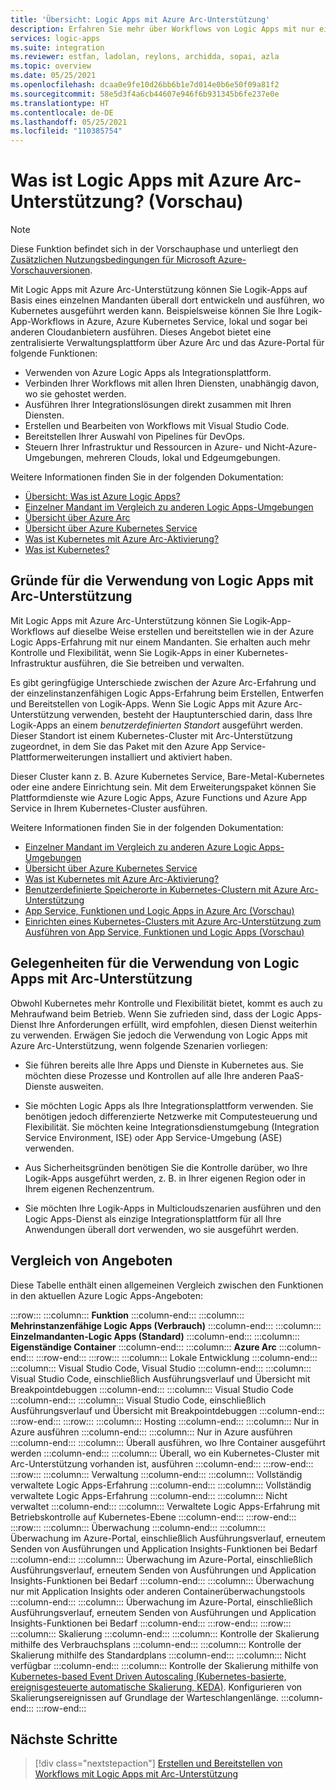 ```yaml
---
title: 'Übersicht: Logic Apps mit Azure Arc-Unterstützung'
description: Erfahren Sie mehr über Workflows von Logic Apps mit nur einem Mandanten, die überall dort ausgeführt werden können, wo Kubernetes ausgeführt werden kann.
services: logic-apps
ms.suite: integration
ms.reviewer: estfan, ladolan, reylons, archidda, sopai, azla
ms.topic: overview
ms.date: 05/25/2021
ms.openlocfilehash: dcaa0e9fe10d26bb6b1e7d014e0b6e50f09a81f2
ms.sourcegitcommit: 58e5d3f4a6cb44607e946f6b931345b6fe237e0e
ms.translationtype: HT
ms.contentlocale: de-DE
ms.lasthandoff: 05/25/2021
ms.locfileid: "110385754"
---
```

# <a name="what-is-azure-arc-enabled-logic-apps-preview"></a>Was ist Logic Apps mit Azure Arc-Unterstützung? (Vorschau)

> [!NOTE]
> Diese Funktion befindet sich in der Vorschauphase und unterliegt den [Zusätzlichen Nutzungsbedingungen für Microsoft Azure-Vorschauversionen](https://azure.microsoft.com/support/legal/preview-supplemental-terms/).

Mit Logic Apps mit Azure Arc-Unterstützung können Sie Logik-Apps auf Basis eines einzelnen Mandanten überall dort entwickeln und ausführen, wo Kubernetes ausgeführt werden kann. Beispielsweise können Sie Ihre Logik-App-Workflows in Azure, Azure Kubernetes Service, lokal und sogar bei anderen Cloudanbietern ausführen. Dieses Angebot bietet eine zentralisierte Verwaltungsplattform über Azure Arc und das Azure-Portal für folgende Funktionen: 

- Verwenden von Azure Logic Apps als Integrationsplattform.
- Verbinden Ihrer Workflows mit allen Ihren Diensten, unabhängig davon, wo sie gehostet werden.
- Ausführen Ihrer Integrationslösungen direkt zusammen mit Ihren Diensten.
- Erstellen und Bearbeiten von Workflows mit Visual Studio Code.
- Bereitstellen Ihrer Auswahl von Pipelines für DevOps.
- Steuern Ihrer Infrastruktur und Ressourcen in Azure- und Nicht-Azure-Umgebungen, mehreren Clouds, lokal und Edgeumgebungen.

Weitere Informationen finden Sie in der folgenden Dokumentation:

- [Übersicht: Was ist Azure Logic Apps?](../logic-apps/logic-apps-overview.md)
- [Einzelner Mandant im Vergleich zu anderen Logic Apps-Umgebungen](../logic-apps/single-tenant-overview-compare.md)
- [Übersicht über Azure Arc](../azure-arc/overview.md)
- [Übersicht über Azure Kubernetes Service](../aks/intro-kubernetes.md)
- [Was ist Kubernetes mit Azure Arc-Aktivierung?](../azure-arc/kubernetes/overview.md)
- [Was ist Kubernetes?](https://kubernetes.io/docs/concepts/overview/what-is-kubernetes/)

<a name="why-use"></a>

## <a name="why-use-arc-enabled-logic-apps"></a>Gründe für die Verwendung von Logic Apps mit Arc-Unterstützung

Mit Logic Apps mit Azure Arc-Unterstützung können Sie Logik-App-Workflows auf dieselbe Weise erstellen und bereitstellen wie in der Azure Logic Apps-Erfahrung mit nur einem Mandanten. Sie erhalten auch mehr Kontrolle und Flexibilität, wenn Sie Logik-Apps in einer Kubernetes-Infrastruktur ausführen, die Sie betreiben und verwalten.

Es gibt geringfügige Unterschiede zwischen der Azure Arc-Erfahrung und der einzelinstanzenfähigen Logic Apps-Erfahrung beim Erstellen, Entwerfen und Bereitstellen von Logik-Apps. Wenn Sie Logic Apps mit Azure Arc-Unterstützung verwenden, besteht der Hauptunterschied darin, dass Ihre Logik-Apps an einem *benutzerdefinierten Standort* ausgeführt werden. Dieser Standort ist einem Kubernetes-Cluster mit Arc-Unterstützung zugeordnet, in dem Sie das Paket mit den Azure App Service-Plattformerweiterungen installiert und aktiviert haben.

Dieser Cluster kann z. B. Azure Kubernetes Service, Bare-Metal-Kubernetes oder eine andere Einrichtung sein. Mit dem Erweiterungspaket können Sie Plattformdienste wie Azure Logic Apps, Azure Functions und Azure App Service in Ihrem Kubernetes-Cluster ausführen.

Weitere Informationen finden Sie in der folgenden Dokumentation:

- [Einzelner Mandant im Vergleich zu anderen Azure Logic Apps-Umgebungen](../logic-apps/single-tenant-overview-compare.md)
- [Übersicht über Azure Kubernetes Service](../aks/intro-kubernetes.md)
- [Was ist Kubernetes mit Azure Arc-Aktivierung?](../azure-arc/kubernetes/overview.md)
- [Benutzerdefinierte Speicherorte in Kubernetes-Clustern mit Azure Arc-Unterstützung](../azure-arc/kubernetes/conceptual-custom-locations.md)
- [App Service, Funktionen und Logic Apps in Azure Arc (Vorschau)](../app-service/overview-arc-integration.md)
- [Einrichten eines Kubernetes-Clusters mit Azure Arc-Unterstützung zum Ausführen von App Service, Funktionen und Logic Apps (Vorschau)](../app-service/manage-create-arc-environment.md)

<a name="when-to-use"></a>

## <a name="when-to-use-arc-enabled-logic-apps"></a>Gelegenheiten für die Verwendung von Logic Apps mit Arc-Unterstützung

Obwohl Kubernetes mehr Kontrolle und Flexibilität bietet, kommt es auch zu Mehraufwand beim Betrieb. Wenn Sie zufrieden sind, dass der Logic Apps-Dienst Ihre Anforderungen erfüllt, wird empfohlen, diesen Dienst weiterhin zu verwenden. Erwägen Sie jedoch die Verwendung von Logic Apps mit Azure Arc-Unterstützung, wenn folgende Szenarien vorliegen:

- Sie führen bereits alle Ihre Apps und Dienste in Kubernetes aus. Sie möchten diese Prozesse und Kontrollen auf alle Ihre anderen PaaS-Dienste ausweiten.

- Sie möchten Logic Apps als Ihre Integrationsplattform verwenden. Sie benötigen jedoch differenzierte Netzwerke mit Computesteuerung und Flexibilität. Sie möchten keine Integrationsdienstumgebung (Integration Service Environment, ISE) oder App Service-Umgebung (ASE) verwenden.

- Aus Sicherheitsgründen benötigen Sie die Kontrolle darüber, wo Ihre Logik-Apps ausgeführt werden, z. B. in Ihrer eigenen Region oder in Ihrem eigenen Rechenzentrum. 

- Sie möchten Ihre Logik-Apps in Multicloudszenarien ausführen und den Logic Apps-Dienst als einzige Integrationsplattform für all Ihre Anwendungen überall dort verwenden, wo sie ausgeführt werden.

<a name="compare"></a>

## <a name="compare-offerings"></a>Vergleich von Angeboten

Diese Tabelle enthält einen allgemeinen Vergleich zwischen den Funktionen in den aktuellen Azure Logic Apps-Angeboten:

:::row:::
   :::column:::
      **Funktion**
   :::column-end:::
   :::column:::
      **Mehrinstanzenfähige Logic Apps (Verbrauch)**
   :::column-end:::
   :::column:::
      **Einzelmandanten-Logic Apps (Standard)**
   :::column-end:::
   :::column:::
      **Eigenständige Container**
   :::column-end:::
   :::column:::
      **Azure Arc**
   :::column-end:::
:::row-end:::
:::row:::
   :::column:::
      Lokale Entwicklung
   :::column-end:::
   :::column:::
      Visual Studio Code, Visual Studio
   :::column-end:::
   :::column:::
      Visual Studio Code, einschließlich Ausführungsverlauf und Übersicht mit Breakpointdebuggen
   :::column-end:::
   :::column:::
      Visual Studio Code
   :::column-end:::
   :::column:::
      Visual Studio Code, einschließlich Ausführungsverlauf und Übersicht mit Breakpointdebuggen
   :::column-end:::
:::row-end:::
:::row:::
   :::column:::
      Hosting
   :::column-end:::
   :::column:::
      Nur in Azure ausführen
   :::column-end:::
   :::column:::
      Nur in Azure ausführen
   :::column-end:::
   :::column:::
      Überall ausführen, wo Ihre Container ausgeführt werden
   :::column-end:::
   :::column:::
      Überall, wo ein Kubernetes-Cluster mit Arc-Unterstützung vorhanden ist, ausführen
   :::column-end:::
:::row-end:::
:::row:::
   :::column:::
      Verwaltung
   :::column-end:::
   :::column:::
      Vollständig verwaltete Logic Apps-Erfahrung
   :::column-end:::
   :::column:::
      Vollständig verwaltete Logic Apps-Erfahrung
   :::column-end:::
   :::column:::
      Nicht verwaltet
   :::column-end:::
   :::column:::
      Verwaltete Logic Apps-Erfahrung mit Betriebskontrolle auf Kubernetes-Ebene
   :::column-end:::
:::row-end:::
:::row:::
   :::column:::
      Überwachung
   :::column-end:::
   :::column:::
      Überwachung im Azure-Portal, einschließlich Ausführungsverlauf, erneutem Senden von Ausführungen und Application Insights-Funktionen bei Bedarf
   :::column-end:::
   :::column:::
      Überwachung im Azure-Portal, einschließlich Ausführungsverlauf, erneutem Senden von Ausführungen und Application Insights-Funktionen bei Bedarf
   :::column-end:::
   :::column:::
      Überwachung nur mit Application Insights oder anderen Containerüberwachungstools
   :::column-end:::
   :::column:::
      Überwachung im Azure-Portal, einschließlich Ausführungsverlauf, erneutem Senden von Ausführungen und Application Insights-Funktionen bei Bedarf
   :::column-end:::
:::row-end:::
:::row:::
   :::column:::
      Skalierung
   :::column-end:::
   :::column:::
      Kontrolle der Skalierung mithilfe des Verbrauchsplans
   :::column-end:::
   :::column:::
      Kontrolle der Skalierung mithilfe des Standardplans
   :::column-end:::
   :::column:::
      Nicht verfügbar
   :::column-end:::
   :::column:::
      Kontrolle der Skalierung mithilfe von [Kubernetes-based Event Driven Autoscaling (Kubernetes-basierte, ereignisgesteuerte automatische Skalierung, KEDA)](https://keda.sh/). Konfigurieren von Skalierungsereignissen auf Grundlage der Warteschlangenlänge.
   :::column-end:::
:::row-end:::

## <a name="next-steps"></a>Nächste Schritte

> [!div class="nextstepaction"]
> [Erstellen und Bereitstellen von Workflows mit Logic Apps mit Arc-Unterstützung](azure-arc-enabled-logic-apps-create-deploy-workflows.md)
